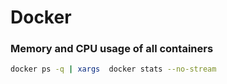 # Docker

### Memory and CPU usage of all containers

```bash
docker ps -q | xargs  docker stats --no-stream
```